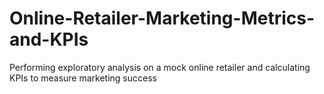 # Online-Retailer-Marketing-Metrics-and-KPIs
Performing exploratory analysis on a mock online retailer and calculating KPIs to measure marketing success

